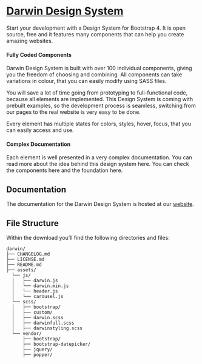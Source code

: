 <h1 id="darwin-design-system"><a href="https://www.fruiware.ru/product/darwin-design-system">Darwin Design System</a></h1>

<p>Start your development with a Design System for Bootstrap 4. It is open source, free and it features many components that can help you create amazing websites.</p>

<h4 id="fully-coded-components">Fully Coded Components</h4>

<p>Darwin Design System is built with over 100 individual components, giving you the freedom of choosing and combining. All components can take variations in colour, that you can easily modify using SASS files.</p>

<p>You will save a lot of time going from prototyping to full-functional code, because all elements are implemented. This Design System is coming with prebuilt examples, so the development process is seamless, switching from our pages to the real website is very easy to be done.</p>

<p>Every element has multiple states for colors, styles, hover, focus, that you can easily access and use.</p>

<h4 id="complex-documentation">Complex Documentation</h4>

<p>Each element is well presented in a very complex documentation. You can read more about the idea behind this design system here. You can check the components here and the foundation here.</p>

<h2 id="documentation">Documentation</h2>

<p>The documentation for the Darwin Design System is hosted at our <a href="http://darwin.fruitware.ru/documentation/docs/introduction/overview">website</a>.</p>

<h2 id="file-structure">File Structure</h2>

<p>Within the download you’ll find the following directories and files:</p>

<div class="highlighter-rouge"><div class="highlight"><pre class="highlight"><code>darwin/
├── CHANGELOG.md
├── LICENSE.md
├── README.md
├── assets/
  └── js/
  │   ├── darwin.js
  │   └── darwin.min.js
  │   └── header.js
  │   └── carousel.js
  └── scss/
  │   ├── bootstrap/
  │   ├── custom/
  │   ├── darwin.scss
  │   ├── darwinfull.scss
  │   ├── darwinstyling.scss
  └── vendor/
      ├── bootstrap/
      ├── bootstrap-datepicker/
      ├── jquery/
      ├── popper/

</code></pre></div></div>
